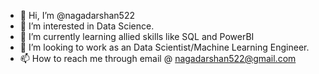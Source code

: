 - 👋 Hi, I’m @nagadarshan522
- 👀 I’m interested in Data Science.
- 🌱 I’m currently learning allied skills like SQL and PowerBI
- 💞️ I’m looking to work as an Data Scientist/Machine Learning Engineer.
- 📫 How to reach me through email @ nagadarshan522@gmail.com

<!---
nagadarshan522/nagadarshan522 is a ✨ special ✨ repository because its `README.md` (this file) appears on your GitHub profile.
You can click the Preview link to take a look at your changes.
--->
